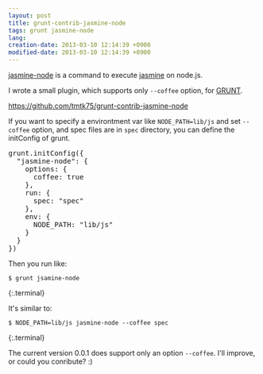 ```yaml
---
layout: post
title: grunt-contrib-jasmine-node
tags: grunt jasmine-node
lang: 
creation-date: 2013-03-10 12:14:39 +0900
modified-date: 2013-03-10 12:14:39 +0900
---
```

[jasmine-node](https://github.com/mhevery/jasmine-node) is a command to execute [jasmine](http://pivotal.github.com/jasmine/) on node.js.

I wrote a small plugin, which supports only `--coffee` option, for [GRUNT](http://gruntjs.com/).

<https://github.com/tmtk75/grunt-contrib-jasmine-node>

If you want to specify a environtment var like `NODE_PATH=lib/js` and set `--coffee` option,
and spec files are in `spec` directory, you can define the initConfig of grunt.

<pre class="brush:js">
grunt.initConfig({
  "jasmine-node": {
    options: {
      coffee: true
    },
    run: {
      spec: "spec"
    },
    env: {
      NODE_PATH: "lib/js"
    }
  }
})
</pre>

Then you run like:

    $ grunt jsamine-node
{:.terminal}

It's similar to:

    $ NODE_PATH=lib/js jasmine-node --coffee spec
{:.terminal}


The current version 0.0.1 does support only an option `--coffee`.
I'll improve, or could you conribute? :)
